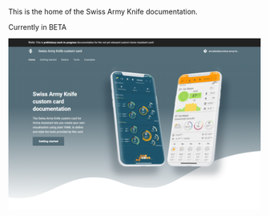 This is the home of the Swiss Army Knife documentation.

Currently in BETA

![frontpage](sak-frontpage.png)